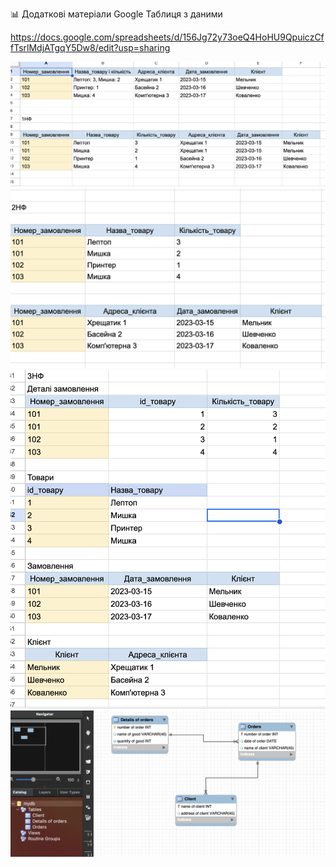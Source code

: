 📊 Додаткові матеріали
Google Таблиця з даними

https://docs.google.com/spreadsheets/d/156Jg72y73oeQ4HoHU9QpuiczCffTsrlMdjATgqY5Dw8/edit?usp=sharing


![1NF](assets/p1_.png)
![2NF](assets/p2_.png)
![3NF](assets/p3_.png)
![ER-Diagramm](assets/p4_.png)

